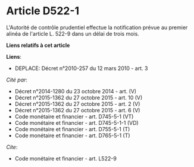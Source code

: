# Article D522-1

L'Autorité de contrôle prudentiel effectue la notification prévue au premier alinéa de l'article L. 522-9 dans un délai de
trois mois.

**Liens relatifs à cet article**

**Liens**:

  - DEPLACE: Décret n°2010-257 du 12 mars 2010 - art. 3

_Cité par_:

  - Décret n°2014-1280 du 23 octobre 2014 - art. (V)
  - Décret n°2015-1362 du 27 octobre 2015 - art. 10 (V)
  - Décret n°2015-1362 du 27 octobre 2015 - art. 2 (V)
  - Décret n°2015-1362 du 27 octobre 2015 - art. 6 (V)
  - Code monétaire et financier - art. D745-5-1 (VT)
  - Code monétaire et financier - art. D745-5-1-1 (VD)
  - Code monétaire et financier - art. D755-5-1 (T)
  - Code monétaire et financier - art. D765-5-1 (T)

_Cite_:

  - Code monétaire et financier - art. L522-9
